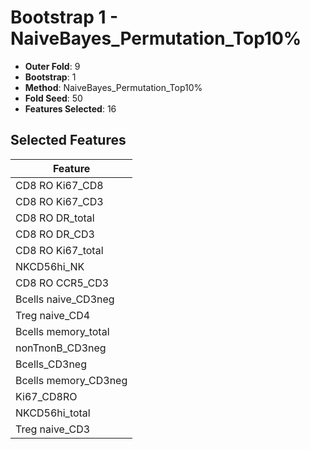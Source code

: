 # Bootstrap 1 - NaiveBayes_Permutation_Top10%

- **Outer Fold**: 9
- **Bootstrap**: 1
- **Method**: NaiveBayes_Permutation_Top10%
- **Fold Seed**: 50
- **Features Selected**: 16

## Selected Features

| Feature |
|---------|
| CD8 RO Ki67_CD8 |
| CD8  RO Ki67_CD3 |
| CD8 RO DR_total |
| CD8 RO DR_CD3 |
| CD8 RO Ki67_total |
| NKCD56hi_NK |
| CD8 RO CCR5_CD3 |
| Bcells naive_CD3neg |
| Treg naive_CD4 |
| Bcells memory_total |
| nonTnonB_CD3neg |
| Bcells_CD3neg |
| Bcells memory_CD3neg |
| Ki67_CD8RO |
| NKCD56hi_total |
| Treg naive_CD3 |
